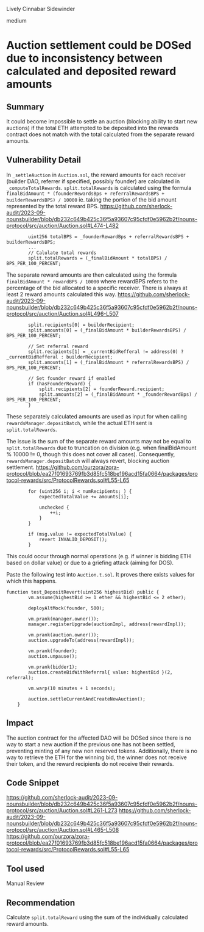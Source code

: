 Lively Cinnabar Sidewinder

medium

# Auction settlement could be DOSed due to inconsistency between calculated and deposited reward amounts

## Summary
It could become impossible to settle an auction (blocking ability to start new auctions) if the total ETH attempted to be deposited into the rewards contract does not match with the total calculated from the separate reward amounts.

## Vulnerability Detail
In `_settleAuction` in `Auction.sol`, the reward amounts for each receiver (builder DAO, referrer if specified, possibly founder) are calculated in `_computeTotalRewards`.
`split.totalRewards` is calculated using the formula `finalBidAmount * (founderRewardsBps + referralRewardsBPS + builderRewardsBPS) / 10000` ie. taking the portion of the bid amount represented by the total reward BPS.
https://github.com/sherlock-audit/2023-09-nounsbuilder/blob/db232c649b425c36f5a93607c95cfdf0e5962b2f/nouns-protocol/src/auction/Auction.sol#L474-L482
```solidity
        uint256 totalBPS = _founderRewardBps + referralRewardsBPS + builderRewardsBPS;
        ...
        // Calulate total rewards
        split.totalRewards = (_finalBidAmount * totalBPS) / BPS_PER_100_PERCENT;
```
The separate reward amounts are then calculated using the formula `finalBidAmount * rewardBPS / 10000` where rewardBPS refers to the percentage of the bid allocated to a specific receiver. There is always at least 2 reward amounts calculated this way.
https://github.com/sherlock-audit/2023-09-nounsbuilder/blob/db232c649b425c36f5a93607c95cfdf0e5962b2f/nouns-protocol/src/auction/Auction.sol#L496-L507
```solidity
        split.recipients[0] = builderRecipient;
        split.amounts[0] = (_finalBidAmount * builderRewardsBPS) / BPS_PER_100_PERCENT;

        // Set referral reward
        split.recipients[1] = _currentBidRefferal != address(0) ? _currentBidRefferal : builderRecipient;
        split.amounts[1] = (_finalBidAmount * referralRewardsBPS) / BPS_PER_100_PERCENT;

        // Set founder reward if enabled
        if (hasFounderReward) {
            split.recipients[2] = founderReward.recipient;
            split.amounts[2] = (_finalBidAmount * _founderRewardBps) / BPS_PER_100_PERCENT;
        }
```
These separately calculated amounts are used as input for when calling `rewardsManager.depositBatch`, while the actual ETH sent is `split.totalRewards`.

The issue is the sum of the separate reward amounts may not be equal to `split.totalRewards` due to truncation on division (e.g. when finalBidAmount % 10000 != 0, though this does not cover all cases). Consequently, `rewardsManager.depositBatch` will always revert, blocking auction settlement.
https://github.com/ourzora/zora-protocol/blob/ea27f01693769fb3d85fc518be196acd15fa0664/packages/protocol-rewards/src/ProtocolRewards.sol#L55-L65
```solidity
        for (uint256 i; i < numRecipients; ) {
            expectedTotalValue += amounts[i];

            unchecked {
                ++i;
            }
        }

        if (msg.value != expectedTotalValue) {
            revert INVALID_DEPOSIT();
        }
```

This could occur through normal operations (e.g. if winner is bidding ETH based on dollar value) or due to a griefing attack (aiming for DOS).

Paste the following test into `Auction.t.sol`. It proves there exists values for which this happens.
```solidity
function test_DepositRevert(uint256 highestBid) public {
        vm.assume(highestBid >= 1 ether && highestBid <= 2 ether);

        deployAltMock(founder, 500);

        vm.prank(manager.owner());
        manager.registerUpgrade(auctionImpl, address(rewardImpl));

        vm.prank(auction.owner());
        auction.upgradeTo(address(rewardImpl));

        vm.prank(founder);
        auction.unpause();

        vm.prank(bidder1);
        auction.createBidWithReferral{ value: highestBid }(2, referral);

        vm.warp(10 minutes + 1 seconds);

        auction.settleCurrentAndCreateNewAuction();
    }
```

## Impact
The auction contract for the affected DAO will be DOSed since there is no way to start a new auction if the previous one has not been settled, preventing minting of any new non reserved tokens. Additionally, there is no way to retrieve the ETH for the winning bid, the winner does not receive their token, and the reward recipients do not receive their rewards.

## Code Snippet
https://github.com/sherlock-audit/2023-09-nounsbuilder/blob/db232c649b425c36f5a93607c95cfdf0e5962b2f/nouns-protocol/src/auction/Auction.sol#L261-L273
https://github.com/sherlock-audit/2023-09-nounsbuilder/blob/db232c649b425c36f5a93607c95cfdf0e5962b2f/nouns-protocol/src/auction/Auction.sol#L465-L508
https://github.com/ourzora/zora-protocol/blob/ea27f01693769fb3d85fc518be196acd15fa0664/packages/protocol-rewards/src/ProtocolRewards.sol#L55-L65

## Tool used

Manual Review

## Recommendation
Calculate `split.totalReward` using the sum of the individually calculated reward amounts.